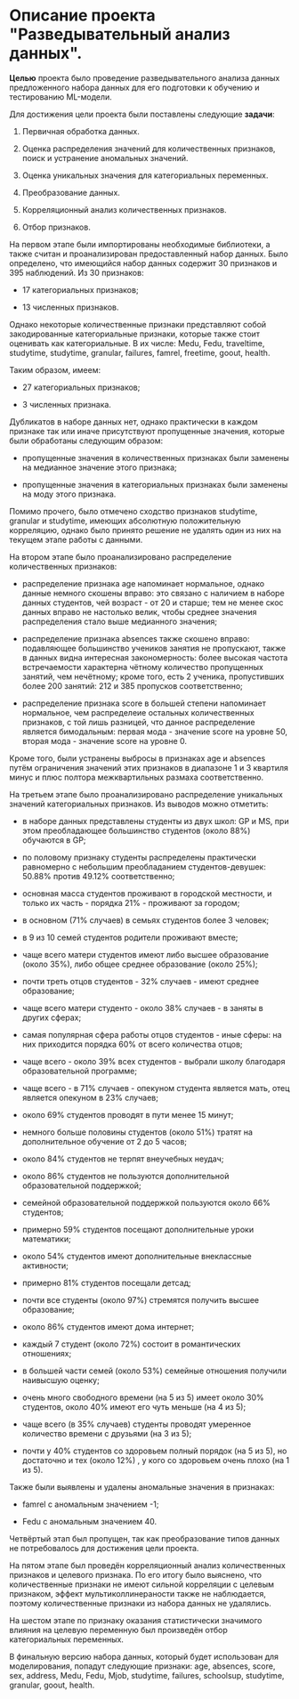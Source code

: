 # Описание проекта "Разведывательный анализ данных".

**Целью** проекта было проведение разведывательного анализа данных предложенного набора данных для его подготовки к обучению и тестированию ML-модели.

Для достижения цели проекта были поставлены следующие **задачи**: 

1. Первичная обработка данных.

2. Оценка распределения значений для количественных признаков, поиск и устранение аномальных значений.

3. Оценка уникальных значения для категориальных переменных.

4. Преобразование данных.

5. Корреляционный анализ количественных признаков.

6. Отбор признаков.

На первом этапе были импортированы необходимые библиотеки, а также считан и проанализирован предоставленный набор данных. Было определено, что имеющийся набор данных содержит 30 признаков и 395 наблюдений. Из 30 признаков:

- 17 категориальных признаков;

- 13 численных признаков. 

Однако некоторые количественные признаки представляют собой закодированные категориальные признаки, которые также стоит оценивать как категориальные. В их числе: Medu, Fedu, traveltime, studytime, studytime, granular, failures, famrel, freetime, goout, health.

Таким образом, имеем:

- 27 категориальных признаков;

- 3 численных признака. 

Дубликатов в наборе данных нет, однако практически в каждом признаке так или иначе присутствуют пропущенные значения, которые были обработаны следующим образом:

- пропущенные значения в количественных признаках были заменены на медианное значение этого признака;

- пропущенные значения в категориальных признаках были заменены на моду этого признака.

Помимо прочего, было отмечено сходство признаков studytime, granular и studytime, имеющих абсолютную положительную корреляцию, однако было принято решение не удалять один из них на текущем этапе работы с данными.

На втором этапе было проанализировано распределение количественных признаков:

- распределение признака age напоминает нормальное, однако данные немного скошены вправо: это связано с наличием в наборе данных студентов, чей возраст - от 20 и старше; тем не менее скос данных вправо не настолько велик, чтобы среднее значения распределения стало выше медианного значения;

- распределение признака absences также скошено вправо: подавляющее большинство учеников занятия не пропускают, также в данных видна интересная закономерность: более высокая частота встречаемости характерна чётному количество пропущенных занятий, чем нечётному; кроме того, есть 2 ученика, пропустивших более 200 занятий: 212 и 385 пропусков соответственно;

- распределение признака score в большей степени напоминает нормальное, чем распределеие остальных количественных признаков, с той лишь разницей, что данное распределение является бимодальным: первая мода - значение score на уровне 50, вторая мода - значение score на уровне 0.

Кроме того, были устранены выбросы в признаках age и absences путём ограничения значений этих признаков в диапазоне 1 и 3 квартиля минус и плюс полтора межквартильных размаха соответственно.

На третьем этапе было проанализировано распределение уникальных значений категориальных признаков. Из выводов можно отметить:

- в наборе данных представлены студенты из двух школ: GP и MS, при этом преобладающее большинство студентов (около 88%) обучаются в GP;

- по половому признаку студенты распределены практически равномерно с небольшим преобладанием студентов-девушек: 50.88% против 49.12% соответственно;

- основная масса студентов проживают в городской местности, и только их часть - порядка 21% - проживают за городом;

- в основном (71% случаев) в семьях студентов более 3 человек;

- в 9 из 10 семей студентов родители проживают вместе;

- чаще всего матери студентов имеют либо высшее образование (около 35%), либо общее среднее образование (около 25%);

- почти треть отцов студентов - 32% случаев - имеют среднее образование;

- чаще всего матери студенто - около 38% случаев - в заняты в других сферах;

- самая популярная сфера работы отцов студентов - иные сферы: на них приходится порядка 60% от всего количества отцов;

- чаще всего - около 39% всех студентов - выбрали школу благодаря образовательной программе;

- чаще всего - в 71% случаев - опекуном студента является мать, отец является опекуном в 23% случаев;

- около 69% студентов проводят в пути менее 15 минут;

- немного больше половины студентов (около 51%) тратят на дополнительное обучение от 2 до 5 часов;

- около 84% студентов не терпят внеучебных неудач;

- около 86% студентов не пользуются дополнительной образовательной поддержкой;

- семейной образовательной поддержкой пользуются около 66% студентов;

- примерно 59% студентов посещают дополнительные уроки математики;

- около 54% студентов имеют дополнительные внеклассные активности;

- примерно 81% студентов посещали детсад;

- почти все студенты (около 97%) стремятся получить высшее образование;

- около 86% студентов имеют дома интернет;

- каждый 7 студент (около 72%) состоит в романтических отношениях;

- в большей части семей (около 53%) семейные отношения получили наивысшую оценку;

- очень много свободного времени (на 5 из 5) имеет около 30% студентов, около 40% имеют его чуть меньше (на 4 из 5);

- чаще всего (в 35% случаев) студенты проводят умеренное количество времени с друзьями (на 3 из 5);

- почти у 40% студентов со здоровьем полный порядок (на 5 из 5), но достаточно и тех (около 12%) , у кого со здоровьем очень плохо (на 1 из 5).

Также были выявлены и удалены аномальные значения в признаках:

- famrel с аномальным значением -1;

- Fedu c аномальным значением 40.

Четвёртый этап был пропущен, так как преобразование типов данных не потребовалось для достижения цели проекта.

На пятом этапе был проведён корреляционный анализ количественных признаков и целевого признака. По его итогу было выяснено, что количественные признаки не имеют сильной корреляции с целевым признаком, эффект мультиколлинераности также не наблюдается, поэтому количественные признаки из набора данных не удалялись.

На шестом этапе по признаку оказания статистически значимого влияния на целевую переменную был произведён отбор категориальных переменных.  

В финальную версию набора данных, который будет использован для моделирования, попадут следующие признаки: age, absences, score, sex, address, Medu, Fedu, Mjob, studytime, failures, schoolsup, studytime, granular, goout, health.
